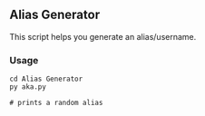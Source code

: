 ## Alias Generator
This script helps you generate an alias/username.

### Usage
```
cd Alias Generator
py aka.py

# prints a random alias
```